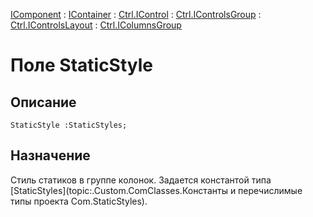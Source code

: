 ﻿---
Link: Com.Ctrl.IColumnsGroup.@StaticStyle
---

[IComponent](topic:Com.Custom.ComClasses.IComponent.Default) :
[IContainer](topic:Com.Custom.ComClasses.IContainer.Default) :
[Ctrl.IControl](topic:Com.Custom.ComClasses.Ctrl.IControl.Default) :
[Ctrl.IControlsGroup](topic:Com.Custom.ComClasses.Ctrl.IControlsGroup.Default) :
[Ctrl.IControlsLayout](topic:Com.Custom.ComClasses.Ctrl.IControlsLayout.Default) :
[Ctrl.IColumnsGroup](Default)

# Поле StaticStyle

## Описание

    StaticStyle :StaticStyles;

## Назначение

Стиль статиков в группе колонок.
Задается константой типа [StaticStyles](topic:.Custom.ComClasses.Константы и перечислимые типы проекта Com.StaticStyles).



